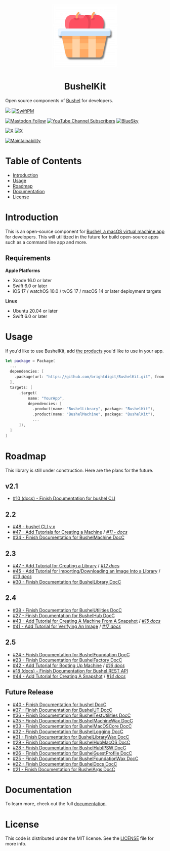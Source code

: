 <p align="center">
    <img alt="BushelKit" title="BushelKit" src="Sources/BushelFoundation/BushelFoundation.docc/Resources/Logo.svg" height="200">
</p>
<h1 align="center"> BushelKit </h1>

Open source components of [Bushel](https://getbushel.app) for developers.

[![](https://img.shields.io/badge/docc-read_documentation-blue?style=for-the-badge)](https://docs.getbushel.app/docc)
[![SwiftPM](https://img.shields.io/badge/SPM-Linux%20%7C%20iOS%20%7C%20macOS%20%7C%20watchOS%20%7C%20tvOS-success?logo=swift&style=for-the-badge)](https://swiftpackageindex.com/brightdigit/BushelKit)

[![Mastodon Follow](https://img.shields.io/mastodon/follow/109263136930561815?domain=https%3A%2F%2Fc.im&style=for-the-badge&logo=mastodon&color=blueviolet)](https://c.im/@leogdion)
[![YouTube Channel Subscribers](https://img.shields.io/youtube/channel/subscribers/UCnl3jF6GHAvlj1MZyb6Ka9g?style=for-the-badge&logo=YouTube&logoColor=red&label=%40brightdigit&link=https%3A%2F%2Fwww.youtube.com%2F%40brightdigit)](https://www.youtube.com/@brightdigit)
[![BlueSky](https://img.shields.io/badge/%40leogdion-BlueSky?style=for-the-badge&logo=bluesky&label=BlueSky&color=white)](https://bsky.app/profile/leogdion.bsky.social)

[![X](https://img.shields.io/badge/(twitter)-@brightdigit-whitesmoke.svg?style=for-the-badge&logo=x)](http://twitter.com/brightdigit)
[![X](https://img.shields.io/badge/(twitter)-@leogdion-whitesmoke.svg?style=for-the-badge&logo=x)](http://twitter.com/leogdion)

<!--
![GitHub](https://img.shields.io/github/license/brightdigit/BushelKit)
![GitHub issues](https://img.shields.io/github/issues/brightdigit/BushelKit)
![GitHub Workflow Status](https://img.shields.io/github/actions/workflow/status/brightdigit/BushelKit/BushelKit.yml?label=actions&logo=github&?branch=main)

[![](https://img.shields.io/endpoint?url=https%3A%2F%2Fswiftpackageindex.com%2Fapi%2Fpackages%2Fbrightdigit%2FBushelKit%2Fbadge%3Ftype%3Dswift-versions)](https://swiftpackageindex.com/brightdigit/BushelKit)
[![](https://img.shields.io/endpoint?url=https%3A%2F%2Fswiftpackageindex.com%2Fapi%2Fpackages%2Fbrightdigit%2FBushelKit%2Fbadge%3Ftype%3Dplatforms)](https://swiftpackageindex.com/brightdigit/BushelKit)


[![Codecov](https://img.shields.io/codecov/c/github/brightdigit/BushelKit)](https://codecov.io/gh/brightdigit/BushelKit)
[![CodeFactor Grade](https://img.shields.io/codefactor/grade/github/brightdigit/BushelKit)](https://www.codefactor.io/repository/github/brightdigit/BushelKit)
-->
[![Maintainability](https://api.codeclimate.com/v1/badges/78ed94c9ce81530d23dc/maintainability)](https://codeclimate.com/repos/675322f20ee99b00b9c28232/maintainability)
<!--
[![codebeat badge](https://codebeat.co/badges/54695d4b-98c8-4f0f-855e-215500163094)](https://codebeat.co/projects/github-com-brightdigit-BushelKit-main)
-->


# Table of Contents

* [Introduction](#introduction)
* [Usage](#usage)
* [Roadmap](#roadmap)
* [Documentation](#documentation)
* [License](#license)

<!-- Created by https://github.com/ekalinin/github-markdown-toc -->

# Introduction

This is an open-source component for [Bushel, a macOS virtual machine app](https://getbushel.app) for developers. This will utilitized in the future for build open-source apps such as a command line app and more.

## Requirements 

**Apple Platforms**

- Xcode 16.0 or later
- Swift 6.0 or later
- iOS 17 / watchOS 10.0 / tvOS 17 / macOS 14 or later deployment targets

**Linux**

- Ubuntu 20.04 or later
- Swift 6.0 or later

# Usage

If you'd like to use BushelKit, add [the products](https://docs.getbushel.app/docc) you'd like to use in your app.

```swift
let package = Package(
  ...
  dependencies: [
    .package(url: "https://github.com/brightdigit/BushelKit.git", from: "2.0.0")
  ],
  targets: [
      .target(
          name: "YourApp",
          dependencies: [
            .product(name: "BushelLibrary", package: "BushelKit"),
            .product(name: "BushelMachine", package: "BushelKit"),
            ...
      ]),
  ]
)
```

# Roadmap

This library is still under construction. Here are the plans for the future.

## v2.1 
* [#10 (docs) - Finish Documentation for bushel CLI](https://github.com/brightdigit/BushelDocs/issues/10)

## 2.2
* [#48 - bushel CLI v.x](https://github.com/brightdigit/BushelKit/issues/48)
* [#47 - Add Tutorials for Creating a Machine](https://github.com/brightdigit/BushelKit/issues/48) / _[#11 - docs](https://github.com/brightdigit/BushelDocs/issues/11)_
* [#34 - Finish Documentation for BushelMachine DocC](https://github.com/brightdigit/BushelKit/issues/34)       

## 2.3          
* [#47 - Add Tutorial for Creating a Library](https://github.com/brightdigit/BushelKit/issues/47) / _[#12 docs](https://github.com/brightdigit/BushelDocs/issues/12)_
* [#45 - Add Tutorial for Importing/Downloading an Image Into a Library](https://github.com/brightdigit/BushelKit/issues/45) / _[#13 docs](https://github.com/brightdigit/BushelDocs/issues/13)_         
* [#30 - Finish Documentation for BushelLibrary DocC](https://github.com/brightdigit/BushelKit/issues/30)     

## 2.4        
* [#38 - Finish Documentation for BushelUtilities DocC](https://github.com/brightdigit/BushelKit/issues/38)           
* [#27 - Finish Documentation for BushelHub DocC](https://github.com/brightdigit/BushelKit/issues/27)          
* [#43 - Add Tutorial for Creating A Machine From A Snapshot](https://github.com/brightdigit/BushelKit/issues/43) / _[#15 docs](https://github.com/brightdigit/BushelDocs/issues/15)_
* [#41 - Add Tutorial for Verifying An Image](https://github.com/brightdigit/BushelKit/issues/41) / _[#17 docs](https://github.com/brightdigit/BushelDocs/issues/17)_
      
## 2.5      
* [#24 - Finish Documentation for BushelFoundation DocC](https://github.com/brightdigit/BushelKit/issues/24)           
* [#23 - Finish Documentation for BushelFactory DocC](https://github.com/brightdigit/BushelKit/issues/23)   
* [#42 - Add Tutorial for Booting Up Machine](https://github.com/brightdigit/BushelKit/issues/42) / _[#16 docs](https://github.com/brightdigit/BushelDocs/issues/16)_
* [#18 (docs) - Finish Documentation for Bushel REST API](https://github.com/brightdigit/BushelDocs/issues/18)
* [#44 - Add Tutorial for Creating A Snapshot](https://github.com/brightdigit/BushelKit/issues/44) / _[#14 docs](https://github.com/brightdigit/BushelDocs/issues/14)_

## Future Release
* [#40 - Finish Documentation for bushel DocC](https://github.com/brightdigit/BushelKit/issues/40)                            
* [#37 - Finish Documentation for BushelUT DocC](https://github.com/brightdigit/BushelKit/issues/37)                     
* [#36 - Finish Documentation for BushelTestUtilities DocC](https://github.com/brightdigit/BushelKit/issues/36)          
* [#35 - Finish Documentation for BushelMachineWax DocC](https://github.com/brightdigit/BushelKit/issues/35)             
* [#33 - Finish Documentation for BushelMacOSCore DocC](https://github.com/brightdigit/BushelKit/issues/33)              
* [#32 - Finish Documentation for BushelLogging DocC](https://github.com/brightdigit/BushelKit/issues/32)                
* [#31 - Finish Documentation for BushelLibraryWax DocC](https://github.com/brightdigit/BushelKit/issues/31)             
* [#29 - Finish Documentation for BushelHubMacOS DocC](https://github.com/brightdigit/BushelKit/issues/29)               
* [#28 - Finish Documentation for BushelHubIPSW DocC](https://github.com/brightdigit/BushelKit/issues/28)                 
* [#26 - Finish Documentation for BushelGuestProfile DocC](https://github.com/brightdigit/BushelKit/issues/26)           
* [#25 - Finish Documentation for BushelFoundationWax DocC](https://github.com/brightdigit/BushelKit/issues/25)              
* [#22 - Finish Documentation for BushelDocs DocC](https://github.com/brightdigit/BushelKit/issues/22)                   
* [#21 - Finish Documentation for BushelArgs DocC](https://github.com/brightdigit/BushelKit/issues/21) 

# Documentation

To learn more, check out the full [documentation](https://docs.getbushel.app/docc).

# License 

This code is distributed under the MIT license. See the [LICENSE](https://github.com/brightdigit/BushelKit/LICENSE) file for more info.
